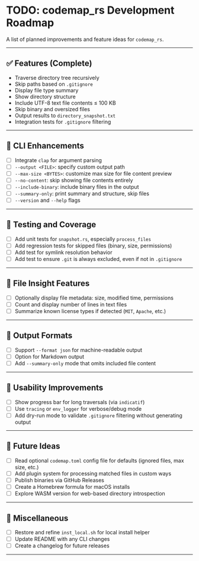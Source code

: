 # TODO: codemap_rs Development Roadmap

A list of planned improvements and feature ideas for `codemap_rs`.

---

## ✅ Features (Complete)

- Traverse directory tree recursively
- Skip paths based on `.gitignore`
- Display file type summary
- Show directory structure
- Include UTF-8 text file contents ≤ 100 KB
- Skip binary and oversized files
- Output results to `directory_snapshot.txt`
- Integration tests for `.gitignore` filtering

---

## 🧭 CLI Enhancements

- [ ] Integrate `clap` for argument parsing
- [ ] `--output <FILE>`: specify custom output path
- [ ] `--max-size <BYTES>`: customize max size for file content preview
- [ ] `--no-content`: skip showing file contents entirely
- [ ] `--include-binary`: include binary files in the output
- [ ] `--summary-only`: print summary and structure, skip files
- [ ] `--version` and `--help` flags

---

## 🧪 Testing and Coverage

- [ ] Add unit tests for `snapshot.rs`, especially `process_files`
- [ ] Add regression tests for skipped files (binary, size, permissions)
- [ ] Add test for symlink resolution behavior
- [ ] Add test to ensure `.git` is always excluded, even if not in `.gitignore`

---

## 📄 File Insight Features

- [ ] Optionally display file metadata: size, modified time, permissions
- [ ] Count and display number of lines in text files
- [ ] Summarize known license types if detected (`MIT`, `Apache`, etc.)

---

## 📂 Output Formats

- [ ] Support `--format json` for machine-readable output
- [ ] Option for Markdown output
- [ ] Add `--summary-only` mode that omits included file content

---

## 🧰 Usability Improvements

- [ ] Show progress bar for long traversals (via `indicatif`)
- [ ] Use `tracing` or `env_logger` for verbose/debug mode
- [ ] Add dry-run mode to validate `.gitignore` filtering without generating output

---

## 🔮 Future Ideas

- [ ] Read optional `codemap.toml` config file for defaults (ignored files, max size, etc.)
- [ ] Add plugin system for processing matched files in custom ways
- [ ] Publish binaries via GitHub Releases
- [ ] Create a Homebrew formula for macOS installs
- [ ] Explore WASM version for web-based directory introspection

---

## 🧾 Miscellaneous

- [ ] Restore and refine `inst_local.sh` for local install helper
- [ ] Update README with any CLI changes
- [ ] Create a changelog for future releases

---